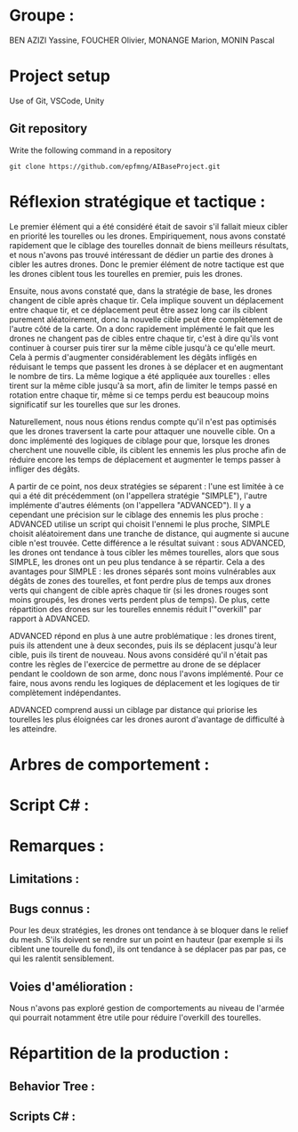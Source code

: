 # Groupe : 

BEN AZIZI Yassine, FOUCHER Olivier, MONANGE Marion, MONIN Pascal

# Project setup

Use of Git, VSCode, Unity

## Git repository
Write the following command in a repository
```
git clone https://github.com/epfmng/AIBaseProject.git
```

# Réflexion stratégique et tactique :
Le premier élément qui a été considéré était de savoir s'il fallait mieux cibler en priorité les tourelles ou les drones.
Empiriquement, nous avons constaté rapidement que le ciblage des tourelles donnait de biens meilleurs résultats, et nous n'avons pas trouvé intéressant de dédier un partie des drones à cibler les autres drones. Donc le premier élément de notre tactique est que les drones ciblent tous les tourelles en premier, puis les drones.

Ensuite, nous avons constaté que, dans la stratégie de base, les drones changent de cible après chaque tir. Cela implique souvent un déplacement entre chaque tir, et ce déplacement peut être assez long car ils ciblent purement aléatoirement, donc la nouvelle cible peut être complètement de l'autre côté de la carte. On a donc rapidement implémenté le fait que les drones ne changent pas de cibles entre chaque tir, c'est à dire qu'ils vont continuer à courser puis tirer sur la même cible jusqu'à ce qu'elle meurt. Cela à permis d'augmenter considérablement les dégâts infligés en réduisant le temps que passent les drones à se déplacer et en augmentant le nombre de tirs. La même logique a été appliquée aux tourelles : elles tirent sur la même cible jusqu'à sa mort, afin de limiter le temps passé en rotation entre chaque tir, même si ce temps perdu est beaucoup moins significatif sur les tourelles que sur les drones.

Naturellement, nous nous étions rendus compte qu'il n'est pas optimisés que les drones traversent la carte pour attaquer une nouvelle cible. On a donc implémenté des logiques de ciblage pour que, lorsque les drones cherchent une nouvelle cible, ils ciblent les ennemis les plus proche afin de réduire encore les temps de déplacement et augmenter le temps passer à infliger des dégâts.

A partir de ce point, nos deux stratégies se séparent : l'une est limitée à ce qui a été dit précédemment (on l'appellera stratégie "SIMPLE"), l'autre implémente d'autres éléments (on l'appellera "ADVANCED"). Il y a cependant une précision sur le ciblage des ennemis les plus proche : ADVANCED utilise un script qui choisit l'ennemi le plus proche, SIMPLE choisit aléatoirement dans une tranche de distance, qui augmente si aucune cible n'est trouvée. Cette différence a le résultat suivant : sous ADVANCED, les drones ont tendance à tous cibler les mêmes tourelles, alors que sous SIMPLE, les drones ont un peu plus tendance à se répartir. Cela a des avantages pour SIMPLE : les drones séparés sont moins vulnérables aux dégâts de zones des tourelles, et font perdre plus de temps aux drones verts qui changent de cible après chaque tir (si les drones rouges sont moins groupés, les drones verts perdent plus de temps). De plus, cette répartition des drones sur les tourelles ennemis réduit l'"overkill" par rapport à ADVANCED.

ADVANCED répond en plus à une autre problématique : les drones tirent, puis ils attendent une à deux secondes, puis ils se déplacent jusqu'à leur cible, puis ils tirent de nouveau. Nous avons considéré qu'il n'était pas contre les règles de l'exercice de permettre au drone de se déplacer pendant le cooldown de son arme, donc nous l'avons implémenté. Pour ce faire, nous avons rendu les logiques de déplacement et les logiques de tir complètement indépendantes.

ADVANCED comprend aussi un ciblage par distance qui priorise les tourelles les plus éloignées car les drones auront d'avantage de difficulté à les atteindre.

# Arbres de comportement :


# Script C# :



# Remarques :
## Limitations :

## Bugs connus :
Pour les deux stratégies, les drones ont tendance à se bloquer dans le relief du mesh. S'ils doivent se rendre sur un point en hauteur (par exemple si ils ciblent une tourelle du fond), ils ont tendance à se déplacer pas par pas, ce qui les ralentit sensiblement.

## Voies d'amélioration :
Nous n'avons pas exploré gestion de comportements au niveau de l'armée qui pourrait notamment être utile pour réduire l'overkill des tourelles.


# Répartition de la production :
## Behavior Tree :

## Scripts C# :



